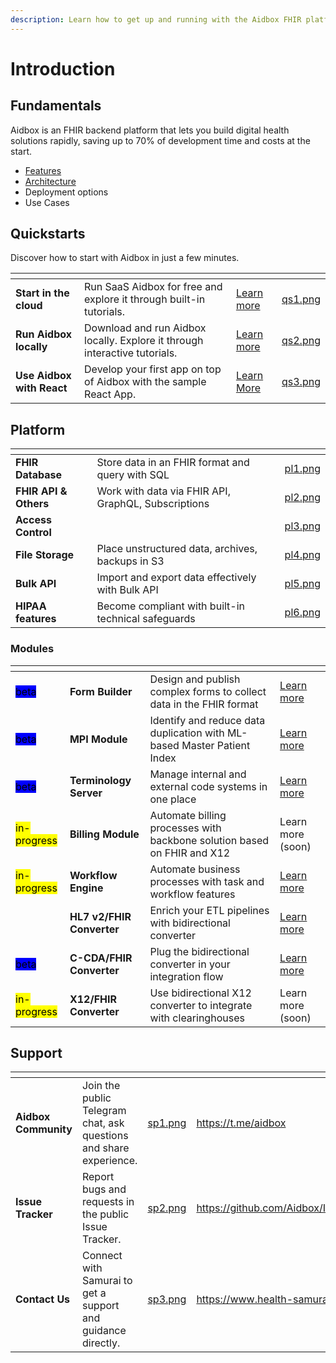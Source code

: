 ```yaml
---
description: Learn how to get up and running with the Aidbox FHIR platform.
---
```


# Introduction

## Fundamentals

Aidbox is an FHIR backend platform that lets you build digital health solutions rapidly, saving up to 70% of development time and costs at the start.

* [Features](introduction/features.md)
* [Architecture](introduction/)
* Deployment options
* Use Cases



## Quickstarts

Discover how to start with Aidbox in just a few minutes.

<table data-view="cards"><thead><tr><th></th><th></th><th></th><th data-hidden data-card-cover data-type="files"></th></tr></thead><tbody><tr><td><strong>Start in the cloud</strong></td><td>Run SaaS Aidbox for free and explore it through built-in tutorials.</td><td><a href="getting-started-1/run-aidbox/run-aidbox-in-aidbox-sandbox.md">Learn more</a></td><td><a href=".gitbook/assets/qs1.png">qs1.png</a></td></tr><tr><td><strong>Run Aidbox locally</strong></td><td>Download and run Aidbox locally. Explore it through interactive tutorials.</td><td><a href="getting-started-1/run-aidbox/run-aidbox-locally-with-docker.md">Learn more</a></td><td><a href=".gitbook/assets/qs2.png">qs2.png</a></td></tr><tr><td><strong>Use Aidbox with React</strong></td><td>Develop your first app on top of Aidbox with the sample React App.</td><td><a href="getting-started/use-aidbox-with-react.md">Learn More</a></td><td><a href=".gitbook/assets/qs3.png">qs3.png</a></td></tr></tbody></table>



## Platform

<table data-view="cards"><thead><tr><th></th><th></th><th data-hidden data-card-cover data-type="files"></th></tr></thead><tbody><tr><td><strong>FHIR Database</strong></td><td>Store data in an FHIR format and query with SQL</td><td><a href=".gitbook/assets/pl1.png">pl1.png</a></td></tr><tr><td><strong>FHIR API &#x26; Others</strong></td><td>Work with data via FHIR API, GraphQL, Subscriptions</td><td><a href=".gitbook/assets/pl2.png">pl2.png</a></td></tr><tr><td><strong>Access Control</strong></td><td></td><td><a href=".gitbook/assets/pl3.png">pl3.png</a></td></tr><tr><td><strong>File Storage</strong></td><td>Place unstructured data, archives, backups in S3</td><td><a href=".gitbook/assets/pl4.png">pl4.png</a></td></tr><tr><td><strong>Bulk API</strong></td><td>Import and export data effectively with Bulk API</td><td><a href=".gitbook/assets/pl5.png">pl5.png</a></td></tr><tr><td><strong>HIPAA features</strong></td><td>Become compliant with built-in technical safeguards</td><td><a href=".gitbook/assets/pl6.png">pl6.png</a></td></tr></tbody></table>

### Modules

<table data-view="cards"><thead><tr><th></th><th></th><th></th><th></th></tr></thead><tbody><tr><td> <mark style="background-color:blue;">beta</mark> </td><td><strong>Form Builder</strong></td><td>Design and publish complex forms to collect data in the FHIR format</td><td><a href="modules-1/aidbox-forms.md">Learn more</a></td></tr><tr><td> <mark style="background-color:blue;">beta</mark> </td><td><strong>MPI Module</strong></td><td>Identify and reduce data duplication with ML-based Master Patient Index</td><td><a href="modules-1/mdm/">Learn more</a></td></tr><tr><td> <mark style="background-color:blue;">beta</mark> </td><td><strong>Terminology Server</strong></td><td>Manage internal and external code systems in one place</td><td><a href="modules-1/terminology/">Learn more</a></td></tr><tr><td> <mark style="background-color:yellow;">in-progress</mark> </td><td><strong>Billing Module</strong></td><td>Automate billing processes  with backbone solution based on FHIR and X12</td><td>Learn more (soon)</td></tr><tr><td> <mark style="background-color:yellow;">in-progress</mark> </td><td><strong>Workflow Engine</strong></td><td>Automate business processes with task and workflow features</td><td><a href="modules-1/workflow-engine/workflow/">Learn more</a></td></tr><tr><td></td><td><strong>HL7 v2/FHIR Converter</strong></td><td>Enrich your ETL pipelines with bidirectional converter</td><td><a href="modules-1/hl7-v2-integration/">Learn more</a></td></tr><tr><td> <mark style="background-color:blue;">beta</mark> </td><td><strong>C-CDA/FHIR Converter</strong></td><td>Plug the bidirectional converter in your integration flow</td><td><a href="modules-1/ccda-converter/">Learn more</a></td></tr><tr><td> <mark style="background-color:yellow;">in-progress</mark> </td><td><strong>X12/FHIR Converter</strong></td><td>Use bidirectional X12 converter to integrate with clearinghouses</td><td>Learn more (soon)</td></tr></tbody></table>



## Support

<table data-view="cards"><thead><tr><th></th><th></th><th data-hidden data-card-cover data-type="files"></th><th data-hidden data-card-target data-type="content-ref"></th></tr></thead><tbody><tr><td><strong>Aidbox Community</strong></td><td>Join the public Telegram chat, ask questions and share experience.</td><td><a href=".gitbook/assets/sp1.png">sp1.png</a></td><td><a href="https://t.me/aidbox">https://t.me/aidbox</a></td></tr><tr><td><strong>Issue Tracker</strong></td><td>Report bugs and requests in the public Issue Tracker.</td><td><a href=".gitbook/assets/sp2.png">sp2.png</a></td><td><a href="https://github.com/Aidbox/Issues/issues">https://github.com/Aidbox/Issues/issues</a></td></tr><tr><td><strong>Contact Us</strong></td><td>Connect with Samurai to get a support and guidance directly.</td><td><a href=".gitbook/assets/sp3.png">sp3.png</a></td><td><a href="https://www.health-samurai.io/contacts">https://www.health-samurai.io/contacts</a></td></tr></tbody></table>

